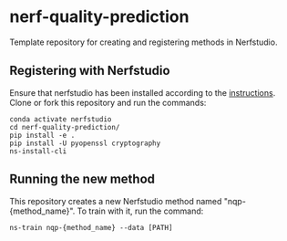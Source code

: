# nerf-quality-prediction
Template repository for creating and registering methods in Nerfstudio.

## Registering with Nerfstudio
Ensure that nerfstudio has been installed according to the [instructions](https://docs.nerf.studio/en/latest/quickstart/installation.html). Clone or fork this repository and run the commands:

```
conda activate nerfstudio
cd nerf-quality-prediction/
pip install -e .
pip install -U pyopenssl cryptography
ns-install-cli
```

## Running the new method
This repository creates a new Nerfstudio method named "nqp-{method_name}". To train with it, run the command:
```
ns-train nqp-{method_name} --data [PATH]
```